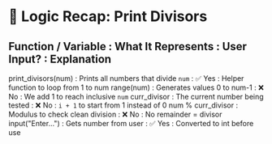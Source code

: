 # 🧠 Logic Recap: Print Divisors

Function / Variable   : What It Represents                          : User Input? : Explanation
-----------------------------------------------------------------------------------------------
print_divisors(num)   : Prints all numbers that divide `num`        : ✅ Yes       : Helper function to loop from 1 to num
range(num)            : Generates values 0 to num-1                 : ❌ No        : We add 1 to reach inclusive `num`
curr_divisor          : The current number being tested             : ❌ No        : `i + 1` to start from 1 instead of 0
num % curr_divisor    : Modulus to check clean division             : ❌ No        : No remainder = divisor
input("Enter...")     : Gets number from user                       : ✅ Yes       : Converted to int before use
